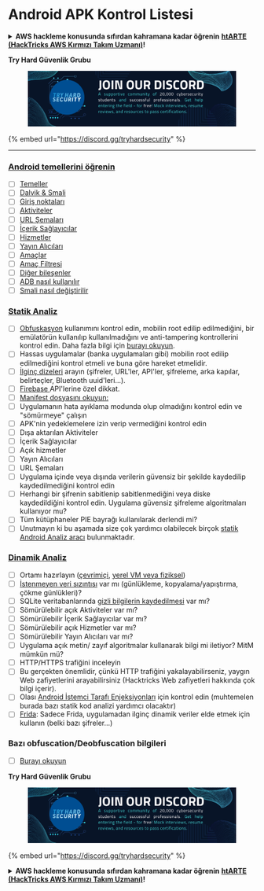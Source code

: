 # Android APK Kontrol Listesi

<details>

<summary><strong>AWS hackleme konusunda sıfırdan kahramana kadar öğrenin</strong> <a href="https://training.hacktricks.xyz/courses/arte"><strong>htARTE (HackTricks AWS Kırmızı Takım Uzmanı)</strong></a><strong>!</strong></summary>

* **Bir **cybersecurity şirketinde mi çalışıyorsunuz? **Şirketinizi HackTricks'te reklamını görmek ister misiniz**? veya **PEASS'ın en son sürümüne veya HackTricks'i PDF olarak indirmek ister misiniz**? [**ABONELİK PLANLARINI**](https://github.com/sponsors/carlospolop) kontrol edin!
* [**PEASS Ailesi'ni**](https://opensea.io/collection/the-peass-family) keşfedin, özel [**NFT'lerimiz**](https://opensea.io/collection/the-peass-family) koleksiyonumuzu
* [**Resmi PEASS & HackTricks ürünlerini alın**](https://peass.creator-spring.com)
* **Katılın** [**💬**](https://emojipedia.org/speech-balloon/) [**Discord grubuna**](https://discord.gg/hRep4RUj7f) veya [**telegram grubuna**](https://t.me/peass) veya **Twitter'da** beni takip edin 🐦[**@carlospolopm**](https://twitter.com/hacktricks_live)**.**
* **Hacking püf noktalarınızı göndererek [hacktricks repo](https://github.com/carlospolop/hacktricks) ve [hacktricks-cloud repo](https://github.com/carlospolop/hacktricks-cloud)** ile PR gönderin.

</details>

**Try Hard Güvenlik Grubu**

<figure><img src="../.gitbook/assets/telegram-cloud-document-1-5159108904864449420.jpg" alt=""><figcaption></figcaption></figure>

{% embed url="https://discord.gg/tryhardsecurity" %}

***

### [Android temellerini öğrenin](android-app-pentesting/#2-android-application-fundamentals)

* [ ] [Temeller](android-app-pentesting/#fundamentals-review)
* [ ] [Dalvik & Smali](android-app-pentesting/#dalvik--smali)
* [ ] [Giriş noktaları](android-app-pentesting/#application-entry-points)
* [ ] [Aktiviteler](android-app-pentesting/#launcher-activity)
* [ ] [URL Şemaları](android-app-pentesting/#url-schemes)
* [ ] [İçerik Sağlayıcılar](android-app-pentesting/#services)
* [ ] [Hizmetler](android-app-pentesting/#services-1)
* [ ] [Yayın Alıcıları](android-app-pentesting/#broadcast-receivers)
* [ ] [Amaçlar](android-app-pentesting/#intents)
* [ ] [Amaç Filtresi](android-app-pentesting/#intent-filter)
* [ ] [Diğer bileşenler](android-app-pentesting/#other-app-components)
* [ ] [ADB nasıl kullanılır](android-app-pentesting/#adb-android-debug-bridge)
* [ ] [Smali nasıl değiştirilir](android-app-pentesting/#smali)

### [Statik Analiz](android-app-pentesting/#static-analysis)

* [ ] [Obfuskasyon](android-checklist.md#some-obfuscation-deobfuscation-information) kullanımını kontrol edin, mobilin root edilip edilmediğini, bir emülatörün kullanılıp kullanılmadığını ve anti-tampering kontrollerini kontrol edin. Daha fazla bilgi için [burayı okuyun](android-app-pentesting/#other-checks).
* [ ] Hassas uygulamalar (banka uygulamaları gibi) mobilin root edilip edilmediğini kontrol etmeli ve buna göre hareket etmelidir.
* [ ] [İlginç dizeleri](android-app-pentesting/#looking-for-interesting-info) arayın (şifreler, URL'ler, API'ler, şifreleme, arka kapılar, belirteçler, Bluetooth uuid'leri...).
* [ ] [Firebase ](android-app-pentesting/#firebase)API'lerine özel dikkat.
* [ ] [Manifest dosyasını okuyun:](android-app-pentesting/#basic-understanding-of-the-application-manifest-xml)
* [ ] Uygulamanın hata ayıklama modunda olup olmadığını kontrol edin ve "sömürmeye" çalışın
* [ ] APK'nin yedeklemelere izin verip vermediğini kontrol edin
* [ ] Dışa aktarılan Aktiviteler
* [ ] İçerik Sağlayıcılar
* [ ] Açık hizmetler
* [ ] Yayın Alıcıları
* [ ] URL Şemaları
* [ ] Uygulama içinde veya dışında verilerin güvensiz bir şekilde kaydedilip kaydedilmediğini kontrol edin
* [ ] Herhangi bir şifrenin sabitlenip sabitlenmediğini veya diske kaydedildiğini kontrol edin. Uygulama güvensiz şifreleme algoritmaları kullanıyor mu?
* [ ] Tüm kütüphaneler PIE bayrağı kullanılarak derlendi mi?
* [ ] Unutmayın ki bu aşamada size çok yardımcı olabilecek birçok [statik Android Analiz aracı](android-app-pentesting/#automatic-analysis) bulunmaktadır.

### [Dinamik Analiz](android-app-pentesting/#dynamic-analysis)

* [ ] Ortamı hazırlayın ([çevrimiçi](android-app-pentesting/#online-dynamic-analysis), [yerel VM veya fiziksel](android-app-pentesting/#local-dynamic-analysis))
* [ ] [İstenmeyen veri sızıntısı](android-app-pentesting/#unintended-data-leakage) var mı (günlükleme, kopyalama/yapıştırma, çökme günlükleri)?
* [ ] SQLite veritabanlarında [gizli bilgilerin kaydedilmesi](android-app-pentesting/#sqlite-dbs) var mı?
* [ ] Sömürülebilir açık Aktiviteler var mı?
* [ ] Sömürülebilir İçerik Sağlayıcılar var mı?
* [ ] Sömürülebilir açık Hizmetler var mı?
* [ ] Sömürülebilir Yayın Alıcıları var mı?
* [ ] Uygulama açık metin/ zayıf algoritmalar kullanarak bilgi mi iletiyor? MitM mümkün mü?
* [ ] HTTP/HTTPS trafiğini inceleyin
* [ ] Bu gerçekten önemlidir, çünkü HTTP trafiğini yakalayabilirseniz, yaygın Web zafiyetlerini arayabilirsiniz (Hacktricks Web zafiyetleri hakkında çok bilgi içerir).
* [ ] Olası [Android İstemci Tarafı Enjeksiyonları](android-app-pentesting/#android-client-side-injections-and-others) için kontrol edin (muhtemelen burada bazı statik kod analizi yardımcı olacaktır)
* [ ] [Frida](android-app-pentesting/#frida): Sadece Frida, uygulamadan ilginç dinamik veriler elde etmek için kullanın (belki bazı şifreler...)

### Bazı obfuscation/Deobfuscation bilgileri

* [ ] [Burayı okuyun](android-app-pentesting/#obfuscating-deobfuscating-code)


**Try Hard Güvenlik Grubu**

<figure><img src="../.gitbook/assets/telegram-cloud-document-1-5159108904864449420.jpg" alt=""><figcaption></figcaption></figure>

{% embed url="https://discord.gg/tryhardsecurity" %}

<details>

<summary><strong>AWS hackleme konusunda sıfırdan kahramana kadar öğrenin</strong> <a href="https://training.hacktricks.xyz/courses/arte"><strong>htARTE (HackTricks AWS Kırmızı Takım Uzmanı)</strong></a><strong>!</strong></summary>

* **Bir **cybersecurity şirketinde mi çalışıyorsunuz? **Şirketinizi HackTricks'te reklamını görmek ister misiniz**? veya **PEASS'ın en son sürümüne veya HackTricks'i PDF olarak indirmek ister misiniz**? [**ABONELİK PLANLARINI**](https://github.com/sponsors/carlospolop) kontrol edin!
* [**PEASS Ailesi'ni**](https://opensea.io/collection/the-peass-family) keşfedin, özel [**NFT'lerimiz**](https://opensea.io/collection/the-peass-family) koleksiyonumuzu
* [**Resmi PEASS & HackTricks ürünlerini alın**](https://peass.creator-spring.com)
* **Katılın** [**💬**](https://emojipedia.org/speech-balloon/) [**Discord grubuna**](https://discord.gg/hRep4RUj7f) veya [**telegram grubuna**](https://t.me/peass) veya **Twitter'da** beni takip edin 🐦[**@carlospolopm**](https://twitter.com/hacktricks_live)**.**
* **Hacking püf noktalarınızı göndererek [hacktricks repo](https://github.com/carlospolop/hacktricks) ve [hacktricks-cloud repo](https://github.com/carlospolop/hacktricks-cloud)** ile PR gönderin.

</details>
